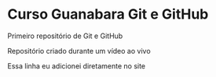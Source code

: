 # Curso Guanabara Git e GitHub
 Primeiro repositório de Git e GitHub

Repositório criado durante um vídeo ao vivo

Essa linha eu adicionei diretamente no site
